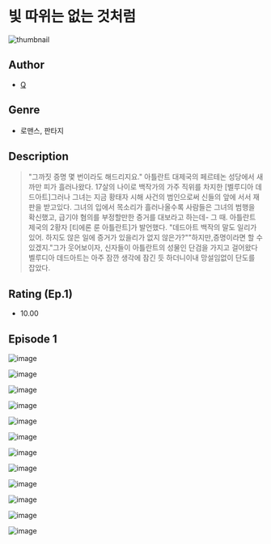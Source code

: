 # 빛 따위는 없는 것처럼
![thumbnail](https://image-comic.pstatic.net/user_contents_data/challenge_comic/2023/05/25/354775/upload_4134645733396931937_480x623.jpeg)

## Author
- [Q](https://comic.naver.com/artistTitle?id=354775)

## Genre
- 로맨스, 판타지

## Description
> "그까짓 증명 몇 번이라도 해드리지요." 아틀란트 대제국의 페르테논 성당에서 새까만 피가 흘러나왔다. 17살의 나이로 백작가의 가주 직위를 차지한 [벨루디아 데드아트]그러나 그녀는 지금 황태자 시해 사건의 범인으로써 신들의 앞에 서서 재판을 받고있다. 그녀의 입에서 목소리가 흘러나올수록 사람들은 그녀의 범행을 확신했고, 급기야 혐의를 부정할만한 증거를 대보라고 하는데- 그 때. 아틀란트 제국의 2황자 [티에론 룬 아틀란트]가 발언했다. "데드아트 백작의 말도 일리가 있어. 하지도 않은 일에 증거가 있을리가 없지 않은가?""하지만,증명이라면 할 수 있겠지."그가 웃어보이자, 신자들이 아틀란트의 성물인 단검을 가지고 걸어왔다 벨루디아 데드아트는 아주 잠깐 생각에 잠긴 듯 하더니이내 망설임없이 단도를 잡았다.


## Rating (Ep.1)
- 10.00

## Episode 1
![image](https://image-comic.pstatic.net/user_contents_data/challenge_comic/2023/05/25/354775/upload_3544394914026041702.jpeg)

![image](https://image-comic.pstatic.net/user_contents_data/challenge_comic/2023/05/25/354775/upload_3761125152849748326.jpeg)

![image](https://image-comic.pstatic.net/user_contents_data/challenge_comic/2023/05/25/354775/upload_7162519138600235361.jpeg)

![image](https://image-comic.pstatic.net/user_contents_data/challenge_comic/2023/05/25/354775/upload_4122536631468319330.jpeg)

![image](https://image-comic.pstatic.net/user_contents_data/challenge_comic/2023/05/25/354775/upload_7291389580760332592.jpeg)

![image](https://image-comic.pstatic.net/user_contents_data/challenge_comic/2023/05/25/354775/upload_3617062543713186915.jpeg)

![image](https://image-comic.pstatic.net/user_contents_data/challenge_comic/2023/05/25/354775/upload_7233968690581157990.jpeg)

![image](https://image-comic.pstatic.net/user_contents_data/challenge_comic/2023/05/25/354775/upload_7005405536895578936.jpeg)

![image](https://image-comic.pstatic.net/user_contents_data/challenge_comic/2023/05/25/354775/upload_3905854766092400230.jpeg)

![image](https://image-comic.pstatic.net/user_contents_data/challenge_comic/2023/05/25/354775/upload_4121133646041461556.jpeg)

![image](https://image-comic.pstatic.net/user_contents_data/challenge_comic/2023/05/25/354775/upload_3847254099902947641.jpeg)

![image](https://image-comic.pstatic.net/user_contents_data/challenge_comic/2023/05/25/354775/upload_3617013065686463026.jpeg)
